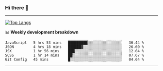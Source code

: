 ### Hi there 👋

-------
[![Top Langs](https://github-readme-stats.vercel.app/api/top-langs/?username=ashish-r)](https://github.com/anuraghazra/github-readme-stats)

📊 **Weekly development breakdown**
<!--START_SECTION:waka-->
```text
JavaScript   5 hrs 53 mins   █████████░░░░░░░░░░░░░░░░   36.44 % 
JSON         4 hrs 18 mins   ██████▓░░░░░░░░░░░░░░░░░░   26.60 % 
JSX          1 hr 56 mins    ███░░░░░░░░░░░░░░░░░░░░░░   12.04 % 
SCSS         1 hr 14 mins    ██░░░░░░░░░░░░░░░░░░░░░░░   07.67 % 
Git Config   45 mins         █░░░░░░░░░░░░░░░░░░░░░░░░   04.64 % 
```
<!--END_SECTION:waka-->
-------

<!--
**ashish-r/ashish-r** is a ✨ _special_ ✨ repository because its `README.md` (this file) appears on your GitHub profile.

Here are some ideas to get you started:

- 🔭 I’m currently working on ...
- 🌱 I’m currently learning ...
- 👯 I’m looking to collaborate on ...
- 🤔 I’m looking for help with ...
- 💬 Ask me about ...
- 📫 How to reach me: ...
- 😄 Pronouns: ...
- ⚡ Fun fact: ...
-->
